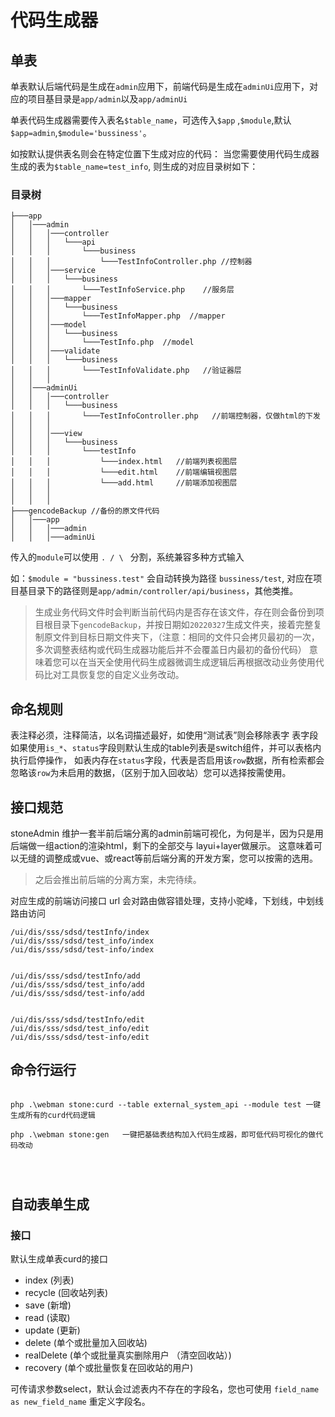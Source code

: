 # 代码生成器


## 单表

单表默认后端代码是生成在`admin`应用下，前端代码是生成在`adminUi`应用下，对应的项目基目录是`app/admin`以及`app/adminUi`


单表代码生成器需要传入表名`$table_name`，可选传入`$app` ,`$module`,默认`$app=admin`,`$module='bussiness'`。

如按默认提供表名则会在特定位置下生成对应的代码：
当您需要使用代码生成器生成的表为`$table_name=test_info`,
则生成的对应目录树如下：

### 目录树

```
├───app
│   │───admin
│   │   │───controller
│   │   │   └───api
│   │   │       └───business
│   │   │           └───TestInfoController.php //控制器
│   │   │───service
│   │   │   └───business
│   │   │       └───TestInfoService.php    //服务层       
│   │   │───mapper
│   │   │   └───business
│   │   │       └───TestInfoMapper.php  //mapper
│   │   │───model
│   │   │   └───business
│   │   │       └───TestInfo.php  //model
│   │   │───validate
│   │   │   └───business
│   │   │       └───TestInfoValidate.php   //验证器层
│   │   │
│   │───adminUi
│   │   │───controller
│   │   │   └───business
│   │   │       └───TestInfoController.php   //前端控制器，仅做html的下发
│   │   │           
│   │   │───view
│   │   │   └───business
│   │   │       └───testInfo
│   │   │           └───index.html   //前端列表视图层        
│   │   │           └───edit.html    //前端编辑视图层       
│   │   │           └───add.html     //前端添加视图层      
│   │   │
│   │   │
├───gencodeBackup //备份的原文件代码
│   │───app
│   │   │───admin
│   │   │───adminUi

```


传入的`module`可以使用 `. / \ ` 分割，系统兼容多种方式输入

如：`$module = "bussiness.test"` 会自动转换为路径 `bussiness/test`,
对应在项目基目录下的路径则是`app/admin/controller/api/business`，其他类推。

>生成业务代码文件时会判断当前代码内是否存在该文件，存在则会备份到项目根目录下`gencodeBackup`，并按日期如`20220327`生成文件夹，接着完整复制原文件到目标日期文件夹下，（注意：相同的文件只会拷贝最初的一次，多次调整表结构或代码生成器功能后并不会覆盖日内最初的备份代码）
>意味着您可以在当天全使用代码生成器微调生成逻辑后再根据改动业务使用代码比对工具恢复您的自定义业务改动。


## 命名规则

表注释必须，注释简洁，以名词描述最好，如使用“测试表”则会移除表字
表字段如果使用`is_*`、`status`字段则默认生成的table列表是switch组件，并可以表格内执行启停操作，
如表内存在`status`字段，代表是否启用该`row`数据，所有检索都会忽略该`row`为未启用的数据，（区别于加入回收站）您可以选择按需使用。




## 接口规范

stoneAdmin 维护一套半前后端分离的admin前端可视化，为何是半，因为只是用后端做一组action的渲染html，剩下的全部交与 layui+layer做展示。
这意味着可以无缝的调整成或vue、或react等前后端分离的开发方案，您可以按需的选用。

> 之后会推出前后端的分离方案，未完待续。



对应生成的前端访问接口 url
会对路由做容错处理，支持小驼峰，下划线，中划线路由访问
```
/ui/dis/sss/sdsd/testInfo/index
/ui/dis/sss/sdsd/test_info/index
/ui/dis/sss/sdsd/test-info/index


/ui/dis/sss/sdsd/testInfo/add
/ui/dis/sss/sdsd/test_info/add
/ui/dis/sss/sdsd/test-info/add


/ui/dis/sss/sdsd/testInfo/edit
/ui/dis/sss/sdsd/test_info/edit
/ui/dis/sss/sdsd/test-info/edit
```

 
## 命令行运行

```

php .\webman stone:curd --table external_system_api --module test 一键生成所有的curd代码逻辑

php .\webman stone:gen   一键把基础表结构加入代码生成器，即可低代码可视化的做代码改动




```


## 自动表单生成




###  接口


默认生成单表curd的接口

- index (列表)
- recycle (回收站列表)
- save (新增)
- read (读取)
- update (更新)
- delete (单个或批量加入回收站)
- realDelete (单个或批量真实删除用户 （清空回收站）)
- recovery (单个或批量恢复在回收站的用户)



可传请求参数select，默认会过滤表内不存在的字段名，您也可使用 `field_name as new_field_name` 重定义字段名。

